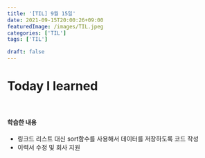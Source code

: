 ```yaml
---
title: '[TIL] 9월 15일'
date: 2021-09-15T20:00:26+09:00
featuredImage: /images/TIL.jpeg
categories: ['TIL']
tags: ['TIL']

draft: false
---
```


# Today I learned

<br>

<!--more-->

#### 학습한 내용

- 링크드 리스트 대신 sort함수를 사용해서 데이터를 저장하도록 코드 작성
- 이력서 수정 및 회사 지원
